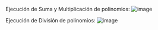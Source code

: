 Ejecución de Suma y Multiplicación de polinomios:
![image](https://github.com/user-attachments/assets/15b579be-e147-40a8-903f-abf409f23014)

Ejecución de División de polinomios:
![image](https://github.com/user-attachments/assets/eac757d1-ee76-4b36-9e22-37d3a8852c65)
